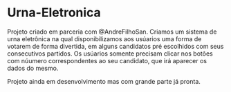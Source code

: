 # Urna-Eletronica
Projeto criado em parceria com @AndreFilhoSan.
Criamos um sistema de urna eletrônica na qual disponibilizamos aos usúarios uma forma de votarem de forma divertida,
em alguns candidatos pré escolhidos com seus consecutivos partidos.
Os usúarios somente precisam clicar nos botôes com núumero correspondentes ao seu candidato, que irá aparecer os dados do mesmo.

Projeto ainda em desenvolvimento mas com grande parte já pronta. 
